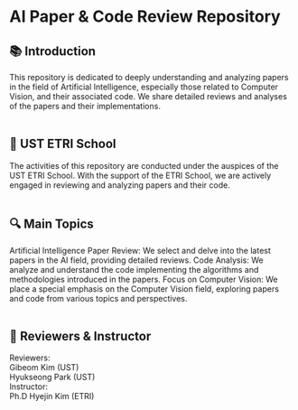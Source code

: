 # AI Paper & Code Review Repository  

## 📚 Introduction  

This repository is dedicated to deeply understanding and analyzing papers in the field of Artificial Intelligence, especially those related to Computer Vision, and their associated code. We share detailed reviews and analyses of the papers and their implementations.
<br/><br/>

## 🏫 UST ETRI School

The activities of this repository are conducted under the auspices of the UST ETRI School. With the support of the ETRI School, we are actively engaged in reviewing and analyzing papers and their code.
<br/><br/>

## 🔍 Main Topics

Artificial Intelligence Paper Review: We select and delve into the latest papers in the AI field, providing detailed reviews.
Code Analysis: We analyze and understand the code implementing the algorithms and methodologies introduced in the papers.
Focus on Computer Vision: We place a special emphasis on the Computer Vision field, exploring papers and code from various topics and perspectives.
<br/><br/>

## 📌 Reviewers & Instructor

Reviewers: 
<br/>
Gibeom Kim (UST) 
<br/>
Hyukseong Park (UST) 
<br/>
Instructor: 
<br/>
Ph.D Hyejin Kim (ETRI) 
